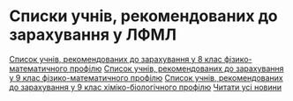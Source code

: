 # Списки учнів, рекомендованих до зарахування у ЛФМЛ
[Список учнів, рекомендованих до зарахування у 8 клас фізико-математичного профілю](/files/списки-учнів-рекомендованих-до-зарахування-у-лфмл/вступ-8фм_2019.pdf)
[Список учнів, рекомендованих до зарахування у 9 клас фізико-математичного профілю](/files/списки-учнів-рекомендованих-до-зарахування-у-лфмл/вступ-9фм_2019.pdf)
[Список учнів, рекомендованих до зарахування у 9 клас хіміко-біологічного профілю](/files/списки-учнів-рекомендованих-до-зарахування-у-лфмл/вступ-9хб_2019.pdf)
[Читати усі новини](/news)

